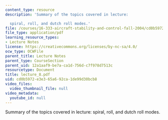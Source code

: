 ```yaml
---
content_type: resource
description: 'Summary of the topics covered in lecture:

  spiral, roll, and dutch roll modes.'
file: /courses/16-333-aircraft-stability-and-control-fall-2004/cd0b5972e3e365a692ca1de99d30bcb8_lecture_8.pdf
file_type: application/pdf
learning_resource_types:
- Lecture Notes
license: https://creativecommons.org/licenses/by-nc-sa/4.0/
ocw_type: OCWFile
parent_title: Lecture Notes
parent_type: CourseSection
parent_uid: 12a1aaf9-be7a-ca1d-756d-c7f978d7513c
resourcetype: Document
title: lecture_8.pdf
uid: cd0b5972-e3e3-65a6-92ca-1de99d30bcb8
video_files:
  video_thumbnail_file: null
video_metadata:
  youtube_id: null
---
```

Summary of the topics covered in lecture:
spiral, roll, and dutch roll modes.